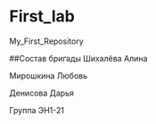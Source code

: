 # First_lab
My_First_Repository

##Состав бригады
Шихалёва Алина

Мирошкина Любовь

Денисова Дарья

Группа ЭН1-21
